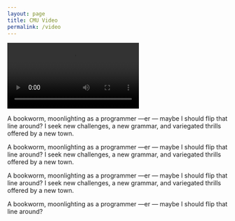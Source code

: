 ```yaml
---
layout: page
title: CMU Video
permalink: /video
---
```


<video controls autoplay name="media">
	<source src="https://timschott.com/images/opn.mp4" type="video/mp4">
</video>

<p>A bookworm, moonlighting as a programmer
—er — maybe I should flip that line around?
I seek new challenges, a new grammar,
and variegated thrills offered by a new town.
</p>

<p>A bookworm, moonlighting as a programmer
—er — maybe I should flip that line around?
I seek new challenges, a new grammar,
and variegated thrills offered by a new town.
</p>

<p>A bookworm, moonlighting as a programmer
—er — maybe I should flip that line around?
I seek new challenges, a new grammar,
and variegated thrills offered by a new town.
</p>

<p>A bookworm, moonlighting as a programmer
—er — maybe I should flip that line around?
</p>
